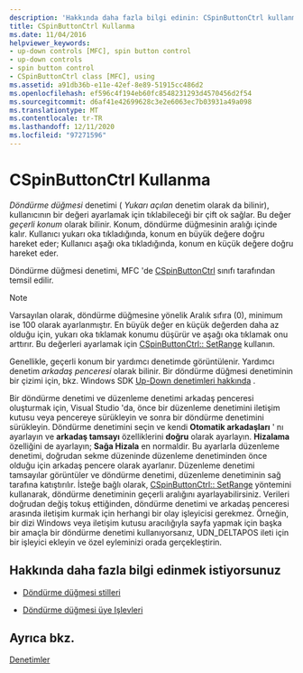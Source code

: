 ```yaml
---
description: 'Hakkında daha fazla bilgi edinin: CSpinButtonCtrl kullanma'
title: CSpinButtonCtrl Kullanma
ms.date: 11/04/2016
helpviewer_keywords:
- up-down controls [MFC], spin button control
- up-down controls
- spin button control
- CSpinButtonCtrl class [MFC], using
ms.assetid: a91db36b-e11e-42ef-8e89-51915cc486d2
ms.openlocfilehash: ef596c4f194eb60fc8548231293d4570456d2f54
ms.sourcegitcommit: d6af41e42699628c3e2e6063ec7b03931a49a098
ms.translationtype: MT
ms.contentlocale: tr-TR
ms.lasthandoff: 12/11/2020
ms.locfileid: "97271596"
---
```

# <a name="using-cspinbuttonctrl"></a>CSpinButtonCtrl Kullanma

*Döndürme düğmesi* denetimi ( *Yukarı açılan* denetim olarak da bilinir), kullanıcının bir değeri ayarlamak için tıklabileceği bir çift ok sağlar. Bu değer *geçerli konum* olarak bilinir. Konum, döndürme düğmesinin aralığı içinde kalır. Kullanıcı yukarı oka tıkladığında, konum en büyük değere doğru hareket eder; Kullanıcı aşağı oka tıkladığında, konum en küçük değere doğru hareket eder.

Döndürme düğmesi denetimi, MFC 'de [CSpinButtonCtrl](../mfc/reference/cspinbuttonctrl-class.md) sınıfı tarafından temsil edilir.

> [!NOTE]
> Varsayılan olarak, döndürme düğmesine yönelik Aralık sıfıra (0), minimum ise 100 olarak ayarlanmıştır. En büyük değer en küçük değerden daha az olduğu için, yukarı oka tıklamak konumu düşürür ve aşağı oka tıklamak onu arttırır. Bu değerleri ayarlamak için [CSpinButtonCtrl:: SetRange](../mfc/reference/cspinbuttonctrl-class.md#setrange) kullanın.

Genellikle, geçerli konum bir yardımcı denetimde görüntülenir. Yardımcı denetim *arkadaş penceresi* olarak bilinir. Bir döndürme düğmesi denetiminin bir çizimi için, bkz. Windows SDK [Up-Down denetimleri hakkında](/windows/win32/Controls/up-down-controls) .

Bir döndürme denetimi ve düzenleme denetimi arkadaş penceresi oluşturmak için, Visual Studio 'da, önce bir düzenleme denetimini iletişim kutusu veya pencereye sürükleyin ve sonra bir döndürme denetimini sürükleyin. Döndürme denetimini seçin ve kendi **Otomatik arkadaşları** ' nı ayarlayın ve **arkadaş tamsayı** özelliklerini **doğru** olarak ayarlayın. **Hizalama** özelliğini de ayarlayın; **Sağa Hizala** en normaldir. Bu ayarlarla düzenleme denetimi, doğrudan sekme düzeninde düzenleme denetiminden önce olduğu için arkadaş pencere olarak ayarlanır. Düzenleme denetimi tamsayılar görüntüler ve döndürme denetimi, düzenleme denetiminin sağ tarafına katıştırılır. İsteğe bağlı olarak, [CSpinButtonCtrl:: SetRange](../mfc/reference/cspinbuttonctrl-class.md#setrange) yöntemini kullanarak, döndürme denetiminin geçerli aralığını ayarlayabilirsiniz. Verileri doğrudan değiş tokuş ettiğinden, döndürme denetimi ve arkadaş penceresi arasında iletişim kurmak için herhangi bir olay işleyicisi gerekmez. Örneğin, bir dizi Windows veya iletişim kutusu aracılığıyla sayfa yapmak için başka bir amaçla bir döndürme denetimi kullanıyorsanız, UDN_DELTAPOS ileti için bir işleyici ekleyin ve özel eyleminizi orada gerçekleştirin.

## <a name="what-do-you-want-to-know-more-about"></a>Hakkında daha fazla bilgi edinmek istiyorsunuz

- [Döndürme düğmesi stilleri](../mfc/spin-button-styles.md)

- [Döndürme düğmesi üye Işlevleri](../mfc/spin-button-member-functions.md)

## <a name="see-also"></a>Ayrıca bkz.

[Denetimler](../mfc/controls-mfc.md)

